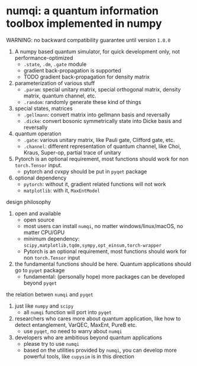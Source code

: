 # numqi: a quantum information toolbox implemented in numpy

WARNING: no backward compatibility guarantee until version `1.0.0`

1. A numpy based quantum simulator, for quick development only, not performance-optimized
   * `.state`, `.dm`, `.gate` module
   * gradient back-propagation is supported
   * TODO gradient back-propagation for density matrix
2. parameterization of various stuff
   * `.param`: special unitary matrix, special orthogonal matrix, density matrix, quantum channel, etc.
   * `.random`: randomly generate these kind of things
3. special states, matrices
   * `.gellmann`: convert matrix into gellmann basis and reversally
   * `.dicke`: convert bosonic symmetrically state into Dicke basis and reversally
4. quantum operation
   * `.gate`: various unitary matrix, like Pauli gate, Clifford gate, etc.
   * `.channel`: different representation of quantum channel, like Choi, Kraus, Super-op, partial trace of unitary
5. Pytorch is an optional requirement, most functions should work for non `torch.Tensor` input.
   * pytorch and cvxpy should be put in `pyqet` package
6. optional dependency
   * `pytorch`: without it, gradient related functions will not work
   * `matplotlib`: with it, `MaxEntModel`

design philosophy

1. open and available
   * open source
   * most users can install `numqi`, no matter windows/linux/macOS, no matter CPU/GPU
   * minimum dependency: `scipy,matplotlib,tqdm,sympy,opt_einsum,torch-wrapper`
   * Pytorch is an optional requirement, most functions should work for non `torch.Tensor` input
2. the fundamental functions should be here. Quantum applications should go to `pyqet` package
   * fundamental: (personally hope) more packages can be developed beyond `pyqet`

the relation betwen `numqi` and `pyqet`

1. just like `numpy` and `scipy`
   * all `numqi` function will port into `pyqet`
2. researchers who cares more about quantum application, like how to detect entanglement, VarQEC, MaxEnt, PureB etc.
   * use `pyqet`, no need to warry about `numqi`
3. developers who are ambitious beyond quantum applications
   * please try to use `numqi`
   * based on the utilities provided by `numqi`, you can develop more powerful tools, like `cupysim` is in this direction
